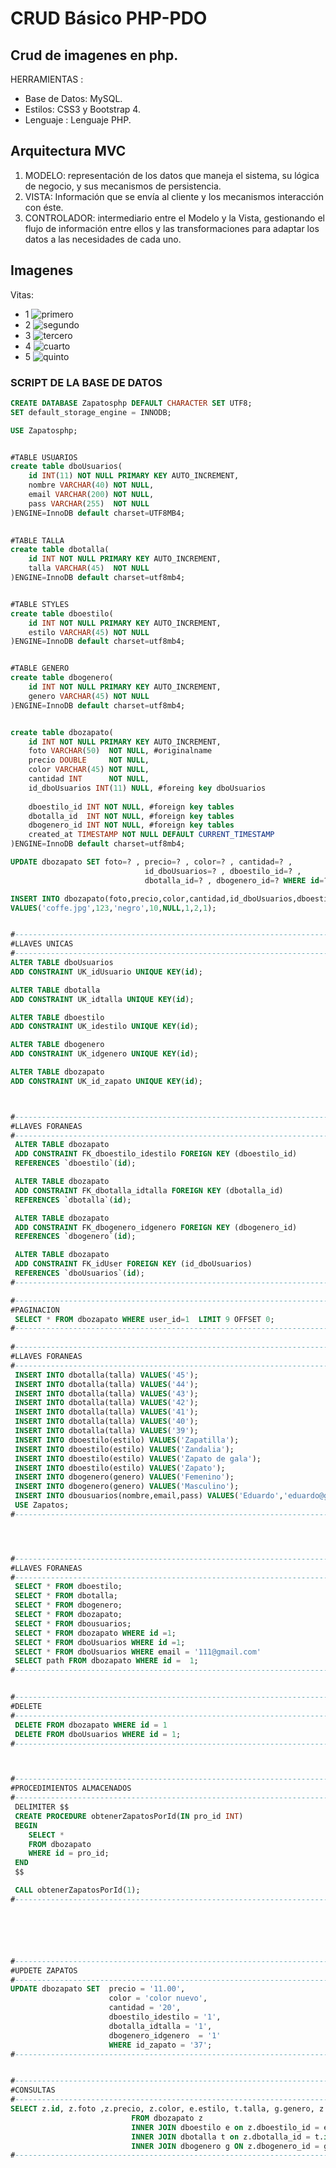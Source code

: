 # CRUD Básico PHP-PDO
Crud de imagenes en php.
------------

HERRAMIENTAS :
- Base de Datos: MySQL.
- Estilos: CSS3 y Bootstrap 4.
- Lenguaje : Lenguaje PHP.

## Arquitectura MVC
1. MODELO: representación de los datos que maneja el sistema, su lógica de negocio, y sus mecanismos de persistencia.
2. VISTA: Información que se envía al cliente y los mecanismos interacción con éste.
3. CONTROLADOR: intermediario entre el Modelo y la Vista, gestionando el flujo de información entre ellos y las transformaciones para adaptar los datos a las necesidades de cada uno.

## Imagenes
Vitas:
- 1
![primero](https://user-images.githubusercontent.com/68178186/107870766-54e75400-6e69-11eb-911f-f67957f3846f.PNG)
- 2
![segundo](https://user-images.githubusercontent.com/68178186/107870768-57e24480-6e69-11eb-8be4-34d4abf3c063.PNG)
- 3
![tercero](https://user-images.githubusercontent.com/68178186/107870772-5ca6f880-6e69-11eb-9b1e-3ca37fb4459a.PNG)
- 4
![cuarto](https://user-images.githubusercontent.com/68178186/107870773-5e70bc00-6e69-11eb-952a-21274c2f13a9.PNG)
- 5
![quinto](https://user-images.githubusercontent.com/68178186/107870774-616bac80-6e69-11eb-9596-9f244b65ff49.PNG)


### SCRIPT DE LA BASE DE DATOS
```sql
CREATE DATABASE Zapatosphp DEFAULT CHARACTER SET UTF8;
SET default_storage_engine = INNODB;

USE Zapatosphp;


#TABLE USUARIOS 
create table dboUsuarios(
    id INT(11) NOT NULL PRIMARY KEY AUTO_INCREMENT,
    nombre VARCHAR(40) NOT NULL,
    email VARCHAR(200) NOT NULL,
    pass VARCHAR(255)  NOT NULL
)ENGINE=InnoDB default charset=UTF8MB4;

 
#TABLE TALLA
create table dbotalla(
    id INT NOT NULL PRIMARY KEY AUTO_INCREMENT,
    talla VARCHAR(45)  NOT NULL
)ENGINE=InnoDB default charset=utf8mb4;


#TABLE STYLES
create table dboestilo(
    id INT NOT NULL PRIMARY KEY AUTO_INCREMENT,
    estilo VARCHAR(45) NOT NULL
)ENGINE=InnoDB default charset=utf8mb4;


#TABLE GENERO
create table dbogenero(
    id INT NOT NULL PRIMARY KEY AUTO_INCREMENT,
    genero VARCHAR(45) NOT NULL
)ENGINE=InnoDB default charset=utf8mb4;


create table dbozapato(
    id INT NOT NULL PRIMARY KEY AUTO_INCREMENT,
    foto VARCHAR(50)  NOT NULL, #originalname
    precio DOUBLE     NOT NULL,
    color VARCHAR(45) NOT NULL,
    cantidad INT      NOT NULL, 
    id_dboUsuarios INT(11) NULL, #foreing key dboUsuarios
  
    dboestilo_id INT NOT NULL, #foreign key tables
    dbotalla_id  INT NOT NULL, #foreign key tables
    dbogenero_id INT NOT NULL, #foreign key tables
    created_at TIMESTAMP NOT NULL DEFAULT CURRENT_TIMESTAMP
)ENGINE=InnoDB default charset=utf8mb4;

UPDATE dbozapato SET foto=? , precio=? , color=? , cantidad=? , 
                              id_dboUsuarios=? , dboestilo_id=? ,
                              dbotalla_id=? , dbogenero_id=? WHERE id=?;

INSERT INTO dbozapato(foto,precio,color,cantidad,id_dboUsuarios,dboestilo_id,dbotalla_id,dbogenero_id) 
VALUES('coffe.jpg',123,'negro',10,NULL,1,2,1);


#----------------------------------------------------------------------
#LLAVES UNICAS
#----------------------------------------------------------------------
ALTER TABLE dboUsuarios
ADD CONSTRAINT UK_idUsuario UNIQUE KEY(id);

ALTER TABLE dbotalla
ADD CONSTRAINT UK_idtalla UNIQUE KEY(id);

ALTER TABLE dboestilo
ADD CONSTRAINT UK_idestilo UNIQUE KEY(id);

ALTER TABLE dbogenero
ADD CONSTRAINT UK_idgenero UNIQUE KEY(id);

ALTER TABLE dbozapato
ADD CONSTRAINT UK_id_zapato UNIQUE KEY(id);



#----------------------------------------------------------------------
#LLAVES FORANEAS
#----------------------------------------------------------------------
 ALTER TABLE dbozapato
 ADD CONSTRAINT FK_dboestilo_idestilo FOREIGN KEY (dboestilo_id) 
 REFERENCES `dboestilo`(id);

 ALTER TABLE dbozapato
 ADD CONSTRAINT FK_dbotalla_idtalla FOREIGN KEY (dbotalla_id) 
 REFERENCES `dbotalla`(id);

 ALTER TABLE dbozapato
 ADD CONSTRAINT FK_dbogenero_idgenero FOREIGN KEY (dbogenero_id)
 REFERENCES `dbogenero`(id);

 ALTER TABLE dbozapato
 ADD CONSTRAINT FK_idUser FOREIGN KEY (id_dboUsuarios)
 REFERENCES `dboUsuarios`(id);
#----------------------------------------------------------------------

#----------------------------------------------------------------------
#PAGINACION
 SELECT * FROM dbozapato WHERE user_id=1  LIMIT 9 OFFSET 0;
#----------------------------------------------------------------------
						
#----------------------------------------------------------------------
#LLAVES FORANEAS
#----------------------------------------------------------------------
 INSERT INTO dbotalla(talla) VALUES('45');
 INSERT INTO dbotalla(talla) VALUES('44');
 INSERT INTO dbotalla(talla) VALUES('43');
 INSERT INTO dbotalla(talla) VALUES('42');
 INSERT INTO dbotalla(talla) VALUES('41');
 INSERT INTO dbotalla(talla) VALUES('40');
 INSERT INTO dbotalla(talla) VALUES('39');
 INSERT INTO dboestilo(estilo) VALUES('Zapatilla');
 INSERT INTO dboestilo(estilo) VALUES('Zandalia');
 INSERT INTO dboestilo(estilo) VALUES('Zapato de gala');
 INSERT INTO dboestilo(estilo) VALUES('Zapato');
 INSERT INTO dbogenero(genero) VALUES('Femenino');
 INSERT INTO dbogenero(genero) VALUES('Masculino');
 INSERT INTO dbousuarios(nombre,email,pass) VALUES('Eduardo','eduardo@gmail.com','anthony123');
 USE Zapatos;
#----------------------------------------------------------------------




#----------------------------------------------------------------------
#LLAVES FORANEAS
#----------------------------------------------------------------------
 SELECT * FROM dboestilo;
 SELECT * FROM dbotalla;
 SELECT * FROM dbogenero;
 SELECT * FROM dbozapato;
 SELECT * FROM dbousuarios;
 SELECT * FROM dbozapato WHERE id =1;
 SELECT * FROM dboUsuarios WHERE id =1;
 SELECT * FROM dboUsuarios WHERE email = '111@gmail.com'
 SELECT path FROM dbozapato WHERE id =  1;
#----------------------------------------------------------------------


#----------------------------------------------------------------------
#DELETE
#----------------------------------------------------------------------
 DELETE FROM dbozapato WHERE id = 1
 DELETE FROM dboUsuarios WHERE id = 1;
#----------------------------------------------------------------------



#----------------------------------------------------------------------
#PROCEDIMIENTOS ALMACENADOS
#----------------------------------------------------------------------
 DELIMITER $$
 CREATE PROCEDURE obtenerZapatosPorId(IN pro_id INT)
 BEGIN
    SELECT * 
    FROM dbozapato
    WHERE id = pro_id;
 END
 $$

 CALL obtenerZapatosPorId(1);
#----------------------------------------------------------------------






#----------------------------------------------------------------------
#UPDETE ZAPATOS
#----------------------------------------------------------------------
UPDATE dbozapato SET  precio = '11.00',
                      color = 'color nuevo',
                      cantidad = '20',
                      dboestilo_idestilo = '1',
                      dbotalla_idtalla = '1',
                      dbogenero_idgenero  = '1'
                      WHERE id_zapato = '37';
#----------------------------------------------------------------------


#----------------------------------------------------------------------
#CONSULTAS
#----------------------------------------------------------------------
SELECT z.id, z.foto ,z.precio, z.color, e.estilo, t.talla, g.genero, z.cantidad 
                           FROM dbozapato z 
                           INNER JOIN dboestilo e on z.dboestilo_id = e.id
                           INNER JOIN dbotalla t on z.dbotalla_id = t.id
                           INNER JOIN dbogenero g ON z.dbogenero_id = g.id;
#----------------------------------------------------------------------
```
